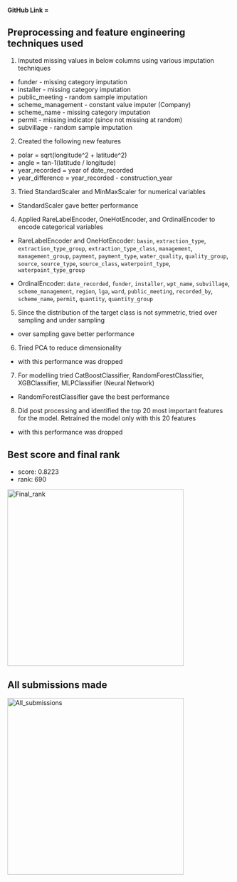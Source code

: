 #### GitHub Link = 

## Preprocessing and feature engineering techniques used

1. Imputed missing values in below columns using various imputation techniques

* funder - missing category imputation
* installer - missing category imputation
* public_meeting - random sample imputation
* scheme_management - constant value imputer (Company)
* scheme_name - missing category imputation
* permit - missing indicator (since not missing at random)
* subvillage - random sample imputation

2. Created the following new features

* polar =  sqrt(longitude^2 + latitude^2)
* angle = tan-1(latitude / longitude)
* year_recorded = year of date_recorded
* year_difference = year_recorded - construction_year

3. Tried StandardScaler and MinMaxScaler for numerical variables

* StandardScaler gave better performance

4. Applied RareLabelEncoder, OneHotEncoder, and OrdinalEncoder to encode categorical variables

* RareLabelEncoder and OneHotEncoder: `basin`, `extraction_type`, `extraction_type_group`, `extraction_type_class`, `management`, `management_group`, `payment`, `payment_type`, `water_quality`, `quality_group`, `source`, `source_type`, `source_class`, `waterpoint_type`, `waterpoint_type_group`

* OrdinalEncoder: `date_recorded`, `funder`, `installer`, `wpt_name`, `subvillage`, `scheme_management`, `region`, `lga`, `ward`, `public_meeting`, `recorded_by`, `scheme_name`, `permit`, `quantity`, `quantity_group` 

5. Since the distribution of the target class is not symmetric, tried over sampling and under sampling

* over sampling gave better performance

6. Tried PCA to reduce dimensionality

* with this performance was dropped

7. For modelling tried CatBoostClassifier, RandomForestClassifier, XGBClassifier, MLPClassifier (Neural Network)

* RandomForestClassifier gave the best performance

8. Did post processing and identified the top 20 most important features for the model. Retrained the model only with this 20 features

* with this performance was dropped

## Best score and final rank

* score: 0.8223
* rank: 690

<img width="396" alt="Final_rank" src="https://user-images.githubusercontent.com/47142899/133824911-e0a95570-4886-44bd-8f3c-ee4781a91a2b.PNG">

## All submissions made

<img width="396" alt="All_submissions" src="https://user-images.githubusercontent.com/47142899/133824964-cec22003-ef54-4752-959b-e73ac332a8ea.PNG">

